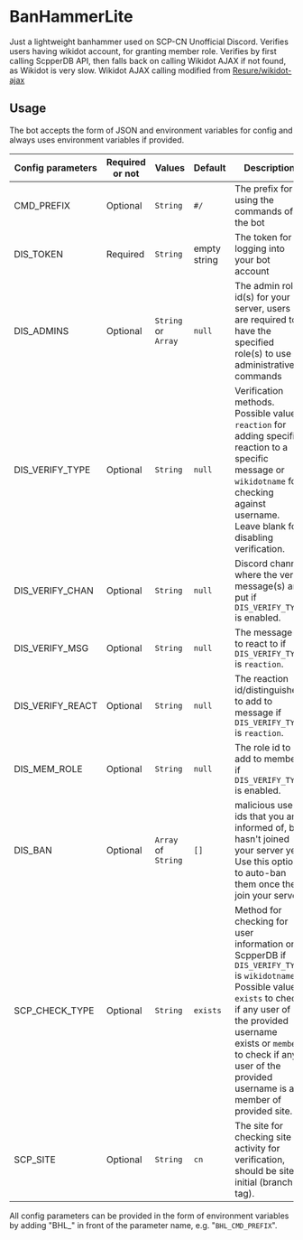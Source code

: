 # BanHammerLite
 Just a lightweight banhammer used on SCP-CN Unofficial Discord.
 Verifies users having wikidot account, for granting member role.
 Verifies by first calling ScpperDB API, then falls back on calling Wikidot AJAX if not found, as Wikidot is very slow.
 Wikidot AJAX calling modified from [Resure/wikidot-ajax](https://github.com/resure/wikidot-ajax)


## Usage
 The bot accepts the form of JSON and environment variables for config and always uses environment variables if provided.

| Config parameters | Required or not | Values | Default | Description |
| ---- | ---- | ---- | ---- | ---- |
| CMD_PREFIX | Optional | <code>String</code> | <code>#/</code> | The prefix for using the commands of the bot |
| DIS_TOKEN | Required | <code>String</code> | empty string | The token for logging into your bot account |
| DIS_ADMINS | Optional | <code>String</code> or <code>Array</code> | <code>null</code> | The admin role id(s) for your server, users are required to have the specified role(s) to use administrative commands |
| DIS_VERIFY_TYPE | Optional | <code>String</code> | <code>null</code> | Verification methods. Possible values: <code>reaction</code> for adding specific reaction to a specific message or <code>wikidotname</code> for checking against username. Leave blank for disabling verification. |
| DIS_VERIFY_CHAN | Optional | <code>String</code> | <code>null</code> | Discord channel where the verify message(s) are put if <code>DIS_VERIFY_TYPE</code> is enabled. |
| DIS_VERIFY_MSG | Optional | <code>String</code> | <code>null</code> | The message id to react to if <code>DIS_VERIFY_TYPE</code> is <code>reaction</code>. |
| DIS_VERIFY_REACT | Optional | <code>String</code> | <code>null</code> | The reaction id/distinguisher to add to message if <code>DIS_VERIFY_TYPE</code> is <code>reaction</code>. |
| DIS_MEM_ROLE | Optional | <code>String</code> | <code>null</code> | The role id to add to member if <code>DIS_VERIFY_TYPE</code> is enabled. |
| DIS_BAN | Optional | <code>Array</code> of <code>String</code> | <code>[]</code> | malicious user ids that you are informed of, but hasn't joined your server yet. Use this option to auto-ban them once they join your server. |
| SCP_CHECK_TYPE | Optional | <code>String</code> | <code>exists</code> | Method for checking for user information on ScpperDB if <code>DIS_VERIFY_TYPE</code> is <code>wikidotname</code>. Possible values: <code>exists</code> to check if any user of the provided username exists or <code>member</code> to check if any user of the provided username is a member of provided site. |
| SCP_SITE | Optional | <code>String</code> | <code>cn</code> | The site for checking site activity for verification, should be site initial (branch tag). |

All config parameters can be provided in the form of environment variables by adding "BHL_" in front of the parameter name, e.g. "<code>BHL_CMD_PREFIX</code>".
